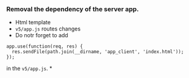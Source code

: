 ### Removal the dependency of the server app.

* Html template
* `v5/app.js` routes changes
* Do notr forget to add 
~~~~//handle all the other reqs.
app.use(function(req, res) {
  res.sendFile(path.join(__dirname, 'app_client', 'index.html'));
});
~~~~
in the `v5/app.js`.
* 